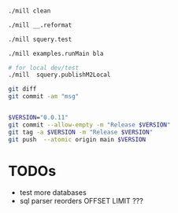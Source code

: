 


```sh


./mill clean

./mill __.reformat

./mill squery.test

./mill examples.runMain bla

# for local dev/test
./mill  squery.publishM2Local

git diff
git commit -am "msg"


$VERSION="0.0.11"
git commit --allow-empty -m "Release $VERSION"
git tag -a $VERSION -m "Release $VERSION"
git push  --atomic origin main $VERSION


```

# TODOs

- test more databases
- sql parser reorders OFFSET LIMIT ???

